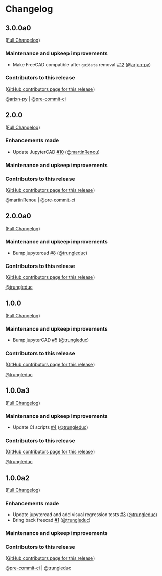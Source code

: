 # Changelog

<!-- <START NEW CHANGELOG ENTRY> -->

## 3.0.0a0

([Full Changelog](https://github.com/jupytercad/JupyterCAD-FreeCAD/compare/v2.0.0...4f1234a586a5857215eb428bbd6399a3d427545f))

### Maintenance and upkeep improvements

- Make FreeCAD compatible after `guidata` removal [#12](https://github.com/jupytercad/JupyterCAD-FreeCAD/pull/12) ([@arjxn-py](https://github.com/arjxn-py))

### Contributors to this release

([GitHub contributors page for this release](https://github.com/jupytercad/JupyterCAD-FreeCAD/graphs/contributors?from=2024-07-02&to=2024-10-09&type=c))

[@arjxn-py](https://github.com/search?q=repo%3Ajupytercad%2FJupyterCAD-FreeCAD+involves%3Aarjxn-py+updated%3A2024-07-02..2024-10-09&type=Issues) | [@pre-commit-ci](https://github.com/search?q=repo%3Ajupytercad%2FJupyterCAD-FreeCAD+involves%3Apre-commit-ci+updated%3A2024-07-02..2024-10-09&type=Issues)

<!-- <END NEW CHANGELOG ENTRY> -->

## 2.0.0

([Full Changelog](https://github.com/jupytercad/JupyterCAD-FreeCAD/compare/v2.0.0a0...c7b2060ae1754a4061916d8e0c5f00dd5bcd58c1))

### Enhancements made

- Update JupyterCAD [#10](https://github.com/jupytercad/JupyterCAD-FreeCAD/pull/10) ([@martinRenou](https://github.com/martinRenou))

### Maintenance and upkeep improvements

### Contributors to this release

([GitHub contributors page for this release](https://github.com/jupytercad/JupyterCAD-FreeCAD/graphs/contributors?from=2024-02-28&to=2024-07-02&type=c))

[@martinRenou](https://github.com/search?q=repo%3Ajupytercad%2FJupyterCAD-FreeCAD+involves%3AmartinRenou+updated%3A2024-02-28..2024-07-02&type=Issues) | [@pre-commit-ci](https://github.com/search?q=repo%3Ajupytercad%2FJupyterCAD-FreeCAD+involves%3Apre-commit-ci+updated%3A2024-02-28..2024-07-02&type=Issues)

## 2.0.0a0

([Full Changelog](https://github.com/jupytercad/jupytercad-freecad/compare/v1.0.0...9f98946a94d3867630a106211c30bfb453b1378d))

### Maintenance and upkeep improvements

- Bump jupytercad [#8](https://github.com/jupytercad/jupytercad-freecad/pull/8) ([@trungleduc](https://github.com/trungleduc))

### Contributors to this release

([GitHub contributors page for this release](https://github.com/jupytercad/jupytercad-freecad/graphs/contributors?from=2024-01-12&to=2024-02-28&type=c))

[@trungleduc](https://github.com/search?q=repo%3Ajupytercad%2Fjupytercad-freecad+involves%3Atrungleduc+updated%3A2024-01-12..2024-02-28&type=Issues)

## 1.0.0

([Full Changelog](https://github.com/jupytercad/jupytercad-freecad/compare/v1.0.0a3...9d5186e8d40721b464ca83a7051d4d0a580e932e))

### Maintenance and upkeep improvements

- Bump jupyterCAD [#5](https://github.com/jupytercad/jupytercad-freecad/pull/5) ([@trungleduc](https://github.com/trungleduc))

### Contributors to this release

([GitHub contributors page for this release](https://github.com/jupytercad/jupytercad-freecad/graphs/contributors?from=2024-01-02&to=2024-01-12&type=c))

[@trungleduc](https://github.com/search?q=repo%3Ajupytercad%2Fjupytercad-freecad+involves%3Atrungleduc+updated%3A2024-01-02..2024-01-12&type=Issues)

## 1.0.0a3

([Full Changelog](https://github.com/jupytercad/jupytercad-freecad/compare/v1.0.0a2...819560810e99705f93bbc13bd55c2b5d05a0b013))

### Maintenance and upkeep improvements

- Update CI scripts [#4](https://github.com/jupytercad/jupytercad-freecad/pull/4) ([@trungleduc](https://github.com/trungleduc))

### Contributors to this release

([GitHub contributors page for this release](https://github.com/jupytercad/jupytercad-freecad/graphs/contributors?from=2024-01-02&to=2024-01-02&type=c))

[@trungleduc](https://github.com/search?q=repo%3Ajupytercad%2Fjupytercad-freecad+involves%3Atrungleduc+updated%3A2024-01-02..2024-01-02&type=Issues)

## 1.0.0a2

([Full Changelog](https://github.com/jupytercad/jupytercad-freecad/compare/0f4b13f354b5d2f418f92a5cd36bbd4872b3f26c...199767266111c271179fac9fc41d731297949cfa))

### Enhancements made

- Update jupytercad and add visual regression tests [#3](https://github.com/jupytercad/jupytercad-freecad/pull/3) ([@trungleduc](https://github.com/trungleduc))
- Bring back freecad [#1](https://github.com/jupytercad/jupytercad-freecad/pull/1) ([@trungleduc](https://github.com/trungleduc))

### Maintenance and upkeep improvements

### Contributors to this release

([GitHub contributors page for this release](https://github.com/jupytercad/jupytercad-freecad/graphs/contributors?from=2023-11-17&to=2024-01-02&type=c))

[@pre-commit-ci](https://github.com/search?q=repo%3Ajupytercad%2Fjupytercad-freecad+involves%3Apre-commit-ci+updated%3A2023-11-17..2024-01-02&type=Issues) | [@trungleduc](https://github.com/search?q=repo%3Ajupytercad%2Fjupytercad-freecad+involves%3Atrungleduc+updated%3A2023-11-17..2024-01-02&type=Issues)
